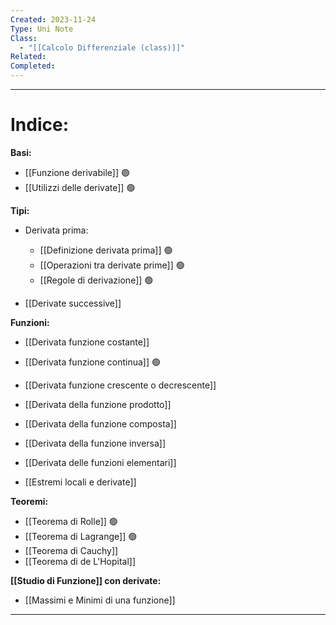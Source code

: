 ```yaml
---
Created: 2023-11-24
Type: Uni Note
Class:
  - "[[Calcolo Differenziale (class)]]"
Related: 
Completed:
---
```

---
# Indice:

**Basi:**
- [[Funzione derivabile]] 🟢
- [[Utilizzi delle derivate]] 🟢

**Tipi:**
- Derivata prima:
	- [[Definizione derivata prima]] 🟢
	- [[Operazioni tra derivate prime]] 🟢
	- [[Regole di derivazione]] 🟢

- [[Derivate successive]]

**Funzioni:**
- [[Derivata funzione costante]]
- [[Derivata funzione continua]] 🟢

- [[Derivata funzione crescente o decrescente]]

- [[Derivata della funzione prodotto]]
- [[Derivata della funzione composta]]
- [[Derivata della funzione inversa]]

- [[Derivata delle funzioni elementari]]

- [[Estremi locali e derivate]]

**Teoremi:**
- [[Teorema di Rolle]] 🟢
- [[Teorema di Lagrange]] 🟢
- [[Teorema di Cauchy]]
- [[Teorema di de L'Hopital]]

**[[Studio di Funzione]] con derivate:**
- [[Massimi e Minimi di una funzione]]


---